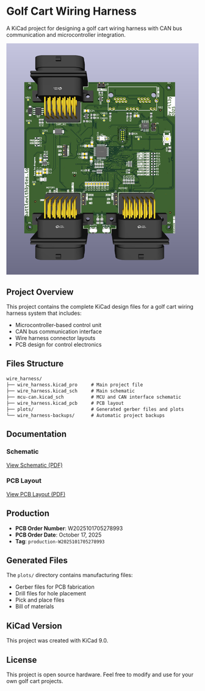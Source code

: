 # Golf Cart Wiring Harness

A KiCad project for designing a golf cart wiring harness with CAN bus communication and microcontroller integration.

![PCB Preview](preview.png)

## Project Overview

This project contains the complete KiCad design files for a golf cart wiring harness system that includes:

- Microcontroller-based control unit
- CAN bus communication interface
- Wire harness connector layouts
- PCB design for control electronics

## Files Structure

```
wire_harness/
├── wire_harness.kicad_pro     # Main project file
├── wire_harness.kicad_sch     # Main schematic
├── mcu-can.kicad_sch          # MCU and CAN interface schematic
├── wire_harness.kicad_pcb     # PCB layout
├── plots/                     # Generated gerber files and plots
└── wire_harness-backups/      # Automatic project backups
```

## Documentation

### Schematic
[View Schematic (PDF)](./schematic.pdf)

### PCB Layout
[View PCB Layout (PDF)](./pcb.pdf)

## Production

- **PCB Order Number**: W2025101705278993
- **PCB Order Date**: October 17, 2025
- **Tag**: `production-W2025101705278993`

## Generated Files

The `plots/` directory contains manufacturing files:
- Gerber files for PCB fabrication
- Drill files for hole placement
- Pick and place files
- Bill of materials

## KiCad Version

This project was created with KiCad 9.0.

## License

This project is open source hardware. Feel free to modify and use for your own golf cart projects.